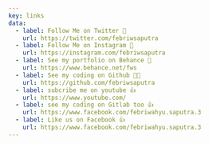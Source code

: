 ```yaml
---
key: links
data:
  - label: Follow Me on Twitter 💬 
    url: https://twitter.com/febriwsaputra
  - label: Follow Me on Instagram 📸 
    url: https://instagram.com/febriwsaputra
  - label: See my portfolio on Behance 🎨  
    url: https://www.behance.net/fws
  - label: See my coding on Github 🧑‍💻  
    url: https://github.com/febriwsaputra
  - label: subcribe me on youtube 👍
    url: https://www.youtube.com/
  - label: see my coding on Gitlab too 👍
    url: https://www.facebook.com/febriwahyu.saputra.3
  - label: Like us on Facebook 👍
    url: https://www.facebook.com/febriwahyu.saputra.3        
---
```

